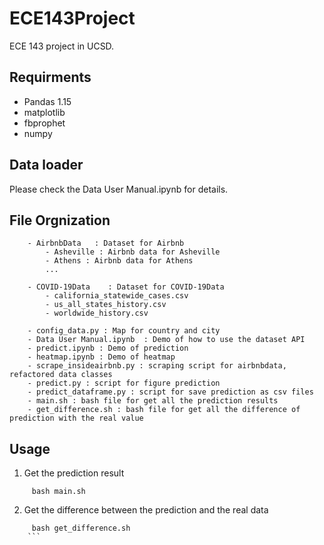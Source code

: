 # ECE143Project
ECE 143 project in UCSD. 

## Requirments

- Pandas 1.15
- matplotlib
- fbprophet
- numpy


## Data loader
Please check the Data User Manual.ipynb for details.

## File Orgnization
```
    - AirbnbData   : Dataset for Airbnb
        - Asheville : Airbnb data for Asheville
        - Athens : Airbnb data for Athens
        ...

    - COVID-19Data    : Dataset for COVID-19Data
        - california_statewide_cases.csv
        - us_all_states_history.csv
        - worldwide_history.csv
        
    - config_data.py : Map for country and city
    - Data User Manual.ipynb  : Demo of how to use the dataset API
    - predict.ipynb : Demo of prediction
    - heatmap.ipynb : Demo of heatmap
    - scrape_insideairbnb.py : scraping script for airbnbdata, refactored data classes
    - predict.py : script for figure prediction
    - predict_dataframe.py : script for save prediction as csv files 
    - main.sh : bash file for get all the prediction results
    - get_difference.sh : bash file for get all the difference of prediction with the real value
```

## Usage
1. Get the prediction result
```
     bash main.sh
```
    
2. Get the difference between the prediction and the real data
```
     bash get_difference.sh
    ```
